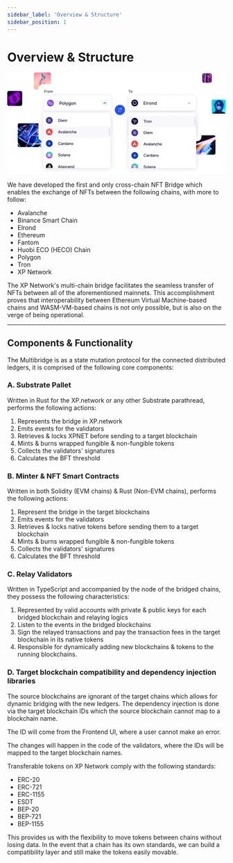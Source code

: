 ```yaml
---
sidebar_label: 'Overview & Structure'
sidebar_position: 1
---
```


# Overview & Structure

![Bridge](../../static/img/52.Bridge.png)

We have developed the first and only cross-chain NFT Bridge which enables the exchange of NFTs between the following chains, with more to follow:

* Avalanche
* Binance Smart Chain
* Elrond
* Ethereum
* Fantom
* Huobi ECO (HECO) Chain
* Polygon
* Tron
* XP Network

The XP Network's multi-chain bridge facilitates the seamless transfer of NFTs between all of the aforementioned mainnets. This accomplishment proves that interoperability between Ethereum Virtual Machine-based chains and WASM-VM-based chains is not only possible, but is also on the verge of being operational.

<hr/>

## Components & Functionality

The Multibridge is as a state mutation protocol for the connected distributed ledgers, it is comprised of the following core components:

### A. Substrate Pallet

Written in Rust for the XP.network or any other Substrate parathread, performs the following actions:

1. Represents the bridge in XP.network
2. Emits events for the validators
3. Retrieves & locks XPNET before sending to a target blockchain
4. Mints & burns wrapped fungible & non-fungible tokens
5. Collects the validators' signatures
6. Calculates the BFT threshold

### B. Minter & NFT Smart Contracts

Written in both Solidity (EVM chains) & Rust (Non-EVM chains), performs the following actions:

1. Represent the bridge in the target blockchains
2. Emits events for the validators
3. Retrieves & locks native tokens before sending them to a target blockchain
4. Mints & burns wrapped fungible & non-fungible tokens
5. Collects the validators' signatures
6. Calculates the BFT threshold

### C. Relay Validators

Written in TypeScript and accompanied by the node of the bridged chains, they possess the following characteristics:
1. Represented by valid accounts with private & public keys for each bridged blockchain and relaying logics
2. Listen to the events in the bridged blockchains
3. Sign the relayed transactions and pay the transaction fees in the target blockchain in its native tokens
4. Responsible for dynamically adding new blockchains & tokens to the running blockchains.

### D. Target blockchain compatibility and dependency injection libraries

The source blockchains are ignorant of the target chains which allows for dynamic bridging with the new ledgers. The dependency injection is done via the target blockchain IDs which the source blockchain cannot map to a blockchain name.

The ID will come from the Frontend UI, where a user cannot make an error.

The changes will happen in the code of the validators, where the IDs will be mapped to the target blockchain names.

Transferable tokens on XP Network comply with the following standards:

* ERC-20
* ERC-721
* ERC-1155
* ESDT
* BEP-20
* BEP-721
* BEP-1155

This provides us with the flexibility to move tokens between chains without losing data. In the event that a chain has its own standards, we can build a compatibility layer and still make the tokens easily movable.